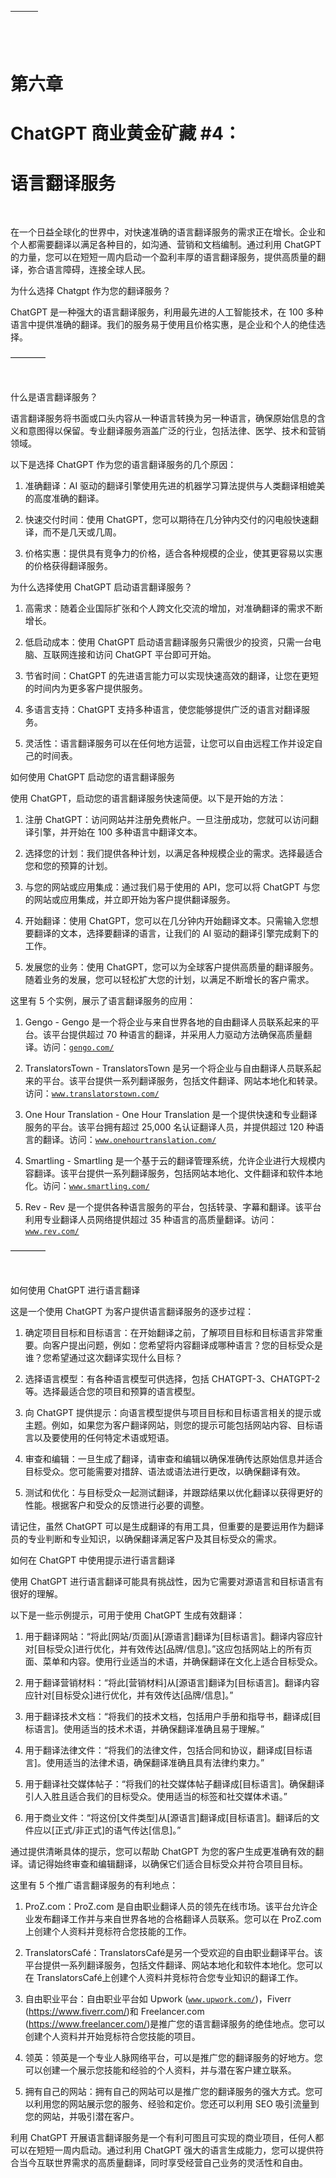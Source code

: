 | ![图片](img/chapter_title_corner_decoration_left.png) |  | ![图片](img/chapter_title_corner_decoration_right.png) |
| --- | --- | --- |

![图片](img/chapter_title_above.png)

# 第六章

# ChatGPT 商业黄金矿藏 #4：

# 语言翻译服务

![图片](img/chapter_title_below.png)

在一个日益全球化的世界中，对快速准确的语言翻译服务的需求正在增长。企业和个人都需要翻译以满足各种目的，如沟通、营销和文档编制。通过利用 ChatGPT 的力量，您可以在短短一周内启动一个盈利丰厚的语言翻译服务，提供高质量的翻译，弥合语言障碍，连接全球人民。

为什么选择 Chatgpt 作为您的翻译服务？

ChatGPT 是一种强大的语言翻译服务，利用最先进的人工智能技术，在 100 多种语言中提供准确的翻译。我们的服务易于使用且价格实惠，是企业和个人的绝佳选择。

––––––––

![图片](img/scene_break.png)

什么是语言翻译服务？

语言翻译服务将书面或口头内容从一种语言转换为另一种语言，确保原始信息的含义和意图得以保留。专业翻译服务涵盖广泛的行业，包括法律、医学、技术和营销领域。

以下是选择 ChatGPT 作为您的语言翻译服务的几个原因：

1.  准确翻译：AI 驱动的翻译引擎使用先进的机器学习算法提供与人类翻译相媲美的高度准确的翻译。

1.  快速交付时间：使用 ChatGPT，您可以期待在几分钟内交付的闪电般快速翻译，而不是几天或几周。

1.  价格实惠：提供具有竞争力的价格，适合各种规模的企业，使其更容易以实惠的价格获得翻译服务。

为什么选择使用 ChatGPT 启动语言翻译服务？

1.  高需求：随着企业国际扩张和个人跨文化交流的增加，对准确翻译的需求不断增长。

1.  低启动成本：使用 ChatGPT 启动语言翻译服务只需很少的投资，只需一台电脑、互联网连接和访问 ChatGPT 平台即可开始。

1.  节省时间：ChatGPT 的先进语言能力可以实现快速高效的翻译，让您在更短的时间内为更多客户提供服务。

1.  多语言支持：ChatGPT 支持多种语言，使您能够提供广泛的语言对翻译服务。

1.  灵活性：语言翻译服务可以在任何地方运营，让您可以自由远程工作并设定自己的时间表。

如何使用 ChatGPT 启动您的语言翻译服务

使用 ChatGPT，启动您的语言翻译服务快速简便。以下是开始的方法：

1.  注册 ChatGPT：访问网站并注册免费帐户。一旦注册成功，您就可以访问翻译引擎，并开始在 100 多种语言中翻译文本。

1.  选择您的计划：我们提供各种计划，以满足各种规模企业的需求。选择最适合您和您的预算的计划。

1.  与您的网站或应用集成：通过我们易于使用的 API，您可以将 ChatGPT 与您的网站或应用集成，并立即开始为客户提供翻译服务。

1.  开始翻译：使用 ChatGPT，您可以在几分钟内开始翻译文本。只需输入您想要翻译的文本，选择要翻译的语言，让我们的 AI 驱动的翻译引擎完成剩下的工作。

1.  发展您的业务：使用 ChatGPT，您可以为全球客户提供高质量的翻译服务。随着业务的发展，您可以轻松扩大您的计划，以满足不断增长的客户需求。

这里有 5 个实例，展示了语言翻译服务的应用：

1.  Gengo - Gengo 是一个将企业与来自世界各地的自由翻译人员联系起来的平台。该平台提供超过 70 种语言的翻译，并采用人力驱动方法确保高质量翻译。访问：[`gengo.com/`](https://gengo.com/)

1.  TranslatorsTown - TranslatorsTown 是另一个将企业与自由翻译人员联系起来的平台。该平台提供一系列翻译服务，包括文件翻译、网站本地化和转录。访问：[`www.translatorstown.com/`](https://www.translatorstown.com/)

1.  One Hour Translation - One Hour Translation 是一个提供快速和专业翻译服务的平台。该平台拥有超过 25,000 名认证翻译人员，并提供超过 120 种语言的翻译。访问：[`www.onehourtranslation.com/`](https://www.onehourtranslation.com/)

1.  Smartling - Smartling 是一个基于云的翻译管理系统，允许企业进行大规模内容翻译。该平台提供一系列翻译服务，包括网站本地化、文件翻译和软件本地化。访问：[`www.smartling.com/`](https://www.smartling.com/)

1.  Rev - Rev 是一个提供各种语言服务的平台，包括转录、字幕和翻译。该平台利用专业翻译人员网络提供超过 35 种语言的高质量翻译。访问：[`www.rev.com/`](https://www.rev.com/)

––––––––

![image](img/scene_break.png)

如何使用 ChatGPT 进行语言翻译

这是一个使用 ChatGPT 为客户提供语言翻译服务的逐步过程：

1.  确定项目目标和目标语言：在开始翻译之前，了解项目目标和目标语言非常重要。向客户提出问题，例如：您希望将内容翻译成哪种语言？您的目标受众是谁？您希望通过这次翻译实现什么目标？

1.  选择语言模型：有各种语言模型可供选择，包括 CHATGPT-3、CHATGPT-2 等。选择最适合您的项目和预算的语言模型。

1.  向 ChatGPT 提供提示：向语言模型提供与项目目标和目标语言相关的提示或主题。例如，如果您为客户翻译网站，则您的提示可能包括网站内容、目标语言以及要使用的任何特定术语或短语。

1.  审查和编辑：一旦生成了翻译，请审查和编辑以确保准确传达原始信息并适合目标受众。您可能需要对措辞、语法或语法进行更改，以确保翻译有效。

1.  测试和优化：与目标受众一起测试翻译，并跟踪结果以优化翻译以获得更好的性能。根据客户和受众的反馈进行必要的调整。

请记住，虽然 ChatGPT 可以是生成翻译的有用工具，但重要的是要运用作为翻译员的专业判断和专业知识，以确保翻译满足客户及其目标受众的需求。

如何在 ChatGPT 中使用提示进行语言翻译

使用 ChatGPT 进行语言翻译可能具有挑战性，因为它需要对源语言和目标语言有很好的理解。

以下是一些示例提示，可用于使用 ChatGPT 生成有效翻译：

1.  用于翻译网站：“将此[网站/页面]从[源语言]翻译为[目标语言]。翻译内容应针对[目标受众]进行优化，并有效传达[品牌/信息]。”这应包括网站上的所有页面、菜单和内容。使用行业适当的术语，并确保翻译在文化上适合目标受众。

1.  用于翻译营销材料：“将此[营销材料]从[源语言]翻译为[目标语言]。翻译内容应针对[目标受众]进行优化，并有效传达[品牌/信息]。”

1.  用于翻译技术文档：“将我们的技术文档，包括用户手册和指导书，翻译成[目标语言]。使用适当的技术术语，并确保翻译准确且易于理解。”

1.  用于翻译法律文件：“将我们的法律文件，包括合同和协议，翻译成[目标语言]。使用适当的法律术语，确保翻译准确且具有法律约束力。”

1.  用于翻译社交媒体帖子：“将我们的社交媒体帖子翻译成[目标语言]。确保翻译引人入胜且适合我们的目标受众。使用适当的标签和社交媒体术语。”

1.  用于商业文件：“将这份[文件类型]从[源语言]翻译成[目标语言]。翻译后的文件应以[正式/非正式]的语气传达[信息]。”

通过提供清晰具体的提示，您可以帮助 ChatGPT 为您的客户生成更准确有效的翻译。请记得始终审查和编辑翻译，以确保它们适合目标受众并符合项目目标。

这里有 5 个推广语言翻译服务的有利地点：

1.  ProZ.com：ProZ.com 是自由职业翻译人员的领先在线市场。该平台允许企业发布翻译工作并与来自世界各地的合格翻译人员联系。您可以在 ProZ.com 上创建个人资料并竞标符合您技能的工作。

1.  TranslatorsCafé：TranslatorsCafé是另一个受欢迎的自由职业翻译平台。该平台提供一系列翻译服务，包括文件翻译、网站本地化和软件本地化。您可以在 TranslatorsCafé上创建个人资料并竞标符合您专业知识的翻译工作。

1.  自由职业平台：自由职业平台如 Upwork ([`www.upwork.com/`](https://www.upwork.com/))，Fiverr (https://www.fiverr.com/)和 Freelancer.com (https://www.freelancer.com/)是推广您的语言翻译服务的绝佳地点。您可以创建个人资料并开始竞标符合您技能的项目。

1.  领英：领英是一个专业人脉网络平台，可以是推广您的翻译服务的好地方。您可以创建一个展示您技能和经验的个人资料，并与潜在客户建立联系。

1.  拥有自己的网站：拥有自己的网站可以是推广您的翻译服务的强大方式。您可以利用您的网站展示您的服务、经验和定价。您还可以利用 SEO 吸引流量到您的网站，并吸引潜在客户。

利用 ChatGPT 开展语言翻译服务是一个有利可图且可实现的商业项目，任何人都可以在短短一周内启动。通过利用 ChatGPT 强大的语言生成能力，您可以提供符合当今互联世界需求的高质量翻译，同时享受经营自己业务的灵活性和自由。
